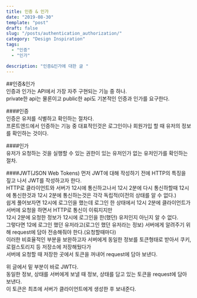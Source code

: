 ```yaml
---
title: 인증 & 인가
date: "2019-08-30"
template: "post"
draft: false
slug: "/posts/authentication_authorization/"
category: "Design Inspiration"
tags:
  - "인증"
  - "인가"

description: "인증&인가에 대한 글 "
---
```


##인증&인가  
인증과 인가는 API에서 가장 자주 구현되는 기능 중 하나.  
private한 api는 물론이고 public한 api도 기본적인 인증과 인가를 요구한다.  

####인증    
인증은 유저를 식별하고 확인하는 절차다.  
프론트엔드에서 인증하는 기능 중 대표적인것은 로그인이나 회원가입 할 때 유저의 정보를 확인하는 것이다.  

####인가  
유저가 요청하는 것을 실행할 수 있는 권한이 있는 유저인가 없는 유저인가를 확인하는 절차.  

####JWT(JSON Web Tokens)
먼저 JWT에 대해 작성하기 전에 HTTP의 특징을 짚고 나서 JWT를 작성하고자 한다.    
HTTP로 클라이언트와 서버가 12시에 통신하고나서 12시 2분에 다시 통신하할때 12시에 통신한것과 12시 2분에 통신하는것은 각각 독립적(이전의 상태를 알 수 없다.)  
쉽게 풀어보자면 12시에 로그인을 했는데 로그인 한 상태에서 12시 2분에 클라이언트가 서버에 요청을 하면서 HTTP로 통신이 이뤄지지만  
12시 2분에 요청한 정보가 12시에 로그인을 한(했던)  유저인지 아닌지 알 수 없다.  
그렇다면 12에 로그인 했던 유저라고(로그인 했던 유저라는 정보) 서버에게 알려주기 위해 request에 담아 전송해줘야 한다.(요청할때마다)  
이러한 비효율적인 부분을 보완하고자 서버에게 동일한 정보를 토큰형태로 받아서 쿠키, 로컬스토리지 등 저장소에 저장해뒀다가  
서버에 요청할 때 저장한 곳에서 토큰을 꺼내어 request에 담아 보낸다.  

위 글에서 밑 부분이 바로 JWT다.  
동일한 정보, 상태를 서버에게 보낼 때 정보, 상태를 담고 있는 토큰을 request에 담아 보낸다.  
이 토큰은 최초에 서버가 클라이언트에게 생성한 후 보내준다.  






